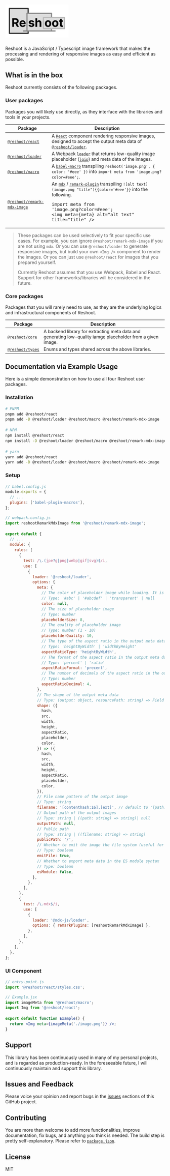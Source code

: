 # <img src="https://raw.githubusercontent.com/billykwok/reshoot/main/logo.png" width="200" alt="Reshoot logo" />

Reshoot is a JavaScript / Typescript image framework that makes the processing and rendering of responsive images as easy and efficient as possible.

## What is in the box

Reshoot currently consists of the following packages.

### User packages

Packages you will likely use directly, as they interface with the libraries and tools in your projects.

| Package                                                                                | Description                                                                                                                                                                                                                                                                                                         |
| -------------------------------------------------------------------------------------- | ------------------------------------------------------------------------------------------------------------------------------------------------------------------------------------------------------------------------------------------------------------------------------------------------------------------- |
| [`@reshoot/react`](https://www.npmjs.com/package/@reshoot/react)                       | A [`React`](https://reactjs.org) component rendering responsive images, designed to accept the output meta data of [`@reshoot/loader`](https://www.npmjs.com/package/@reshoot/loader).                                                                                                                              |
| [`@reshoot/loader`](https://www.npmjs.com/package/@reshoot/loader)                     | A Webpack [`loader`](https://webpack.js.org/loaders) that returns low-quality image placeholder ([`lqip`](https://github.com/zouhir/lqip)) and meta data of the images.                                                                                                                                             |
| [`@reshoot/macro`](https://www.npmjs.com/package/@reshoot/macro)                       | A [`babel-macro`](https://github.com/kentcdodds/babel-plugin-macros) transpiling `reshoot('image.png', { color: '#eee' })` into `import meta from 'image.png?color=#eee';`.                                                                                                                                         |
| [`@reshoot/remark-mdx-image`](https://www.npmjs.com/package/@reshoot/remark-mdx-image) | An [`mdx`](https://mdxjs.com) / [`remark-plugin`](https://github.com/remarkjs/remark) transpiling `![alt text](image.png "title"){{color='#eee'}}` into the following.<pre lang="mdx">import meta from 'image.png?color=#eee';<br/>&lt;img meta={meta} alt=&quot;alt text&quot; title=&quot;title&quot; /&gt;</pre> |

> These packages can be used selectively to fit your specific use cases. For example, you can ignore `@reshoot/remark-mdx-image` if you are not using `mdx`. Or you can use `@reshoot/loader` to generate responsive images, but build your own `<Img />` component to render the images. Or you can just use `@reshoot/react` for images that you prepared yourself.
>
> Currently Reshoot assumes that you use Webpack, Babel and React. Support for other frameworks/libraries will be considered in the future.

### Core packages

Packages that you will rarely need to use, as they are the underlying logics and infrastructural components of Reshoot.

| Package                                                          | Description                                                                                                 |
| ---------------------------------------------------------------- | ----------------------------------------------------------------------------------------------------------- |
| [`@reshoot/core`](https://www.npmjs.com/package/@reshoot/core)   | A backend library for extracting meta data and generating low-quality iamge placeholder from a given image. |
| [`@reshoot/types`](https://www.npmjs.com/package/@reshoot/types) | Enums and types shared across the above libraries.                                                          |

## Documentation via Example Usage

Here is a simple demonstration on how to use all four Reshoot user packages.

### Installation

```sh
# PNPM
pnpm add @reshoot/react
pnpm add -D @reshoot/loader @reshoot/macro @reshoot/remark-mdx-image

# NPM
npm install @reshoot/react
npm install -D @reshoot/loader @reshoot/macro @reshoot/remark-mdx-image

# yarn
yarn add @reshoot/react
yarn add -D @reshoot/loader @reshoot/macro @reshoot/remark-mdx-image
```

### Setup

```js
// babel.config.js
module.exports = {
  // ...
  plugins: ['babel-plugin-macros'],
};
```

```js
// webpack.config.js
import reshootRemarkMdxImage from '@reshoot/remark-mdx-image';

export default {
  // ...
  module: {
    rules: [
      {
        test: /\.(jpe?g|png|webp|gif|svg)$/i,
        use: [
          {
            loader: '@reshoot/loader',
            options: {
              meta: {
                // The color of placeholder image while loading. It is the dominant color of the image if this option is set to null
                // Type: '#abc' | '#abcdef' | 'transparent' | null
                color: null,
                // The size of placeholder image
                // Type: number
                placeholderSize: 8,
                // The quality of placeholder image
                // Type: number (1 - 10)
                placeholderQuality: 10,
                // The type of the aspect ratio in the output meta data
                // Type: 'heightByWidth' | 'widthByHeight'
                aspectRatioType: 'heightByWidth',
                // The format of the aspect ratio in the output meta data
                // Type: 'percent' | 'ratio'
                aspectRatioFormat: 'precent',
                // The number of decimals of the aspect ratio in the output meta data
                // Type: number
                aspectRatioDecimal: 4,
              },
              // The shape of the output meta data
              // Type: (output: object, resourcePath: string) => Field
              shape: ({
                hash,
                src,
                width,
                height,
                aspectRatio,
                placeholder,
                color,
              }) => ({
                hash,
                src,
                width,
                height,
                aspectRatio,
                placeholder,
                color,
              }),
              // File name pattern of the output image
              // Type: string
              filename: '[contenthash:16].[ext]', // default to '[path][name].[ext]' in development mode
              // Output path of the output images
              // Type: string | ((path: string) => string)| null
              outputPath: null,
              // Public path
              // Type: string | ((filename: string) => string)
              publicPath: '/',
              // Whether to emit the image the file system (useful for static site generation using both client-side and server-side builds)
              // Type: boolean
              emitFile: true,
              // Whether to export meta data in the ES module syntax
              // Type: boolean
              esModule: false,
            },
          },
        ],
      },
      {
        test: /\.mdx$/i,
        use: [
          {
            loader: '@mdx-js/loader',
            options: { remarkPlugins: [reshootRemarkMdxImage] },
          },
        ],
      },
    ],
  },
};
```

### UI Component

```jsx
// entry-point.js
import '@reshoot/react/styles.css';
```

```jsx
// Example.jsx
import imageMeta from '@reshoot/macro';
import Img from '@reshoot/react';

export default function Example() {
  return <Img meta={imageMeta('./image.png')} />;
}
```

## Support

This library has been continuously used in many of my personal projects, and is regarded as production-ready. In the foreseeable future, I will continuously maintain and support this library.

## Issues and Feedback

Please voice your opinion and report bugs in the [issues](https://github.com/billykwok/reshoot/issues) sections of this GitHub project.

## Contributing

You are more than welcome to add more functionalities, improve documentation, fix bugs, and anything you think is needed. The build step is pretty self-explanatory. Please refer to [`package.json`](https://github.com/billykwok/reshoot/blob/main/package.json).

## License

MIT

